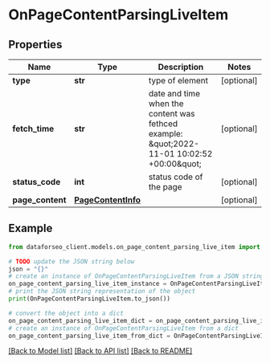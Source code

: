 # OnPageContentParsingLiveItem


## Properties

Name | Type | Description | Notes
------------ | ------------- | ------------- | -------------
**type** | **str** | type of element | [optional] 
**fetch_time** | **str** | date and time when the content was fethced example: \&quot;2022-11-01 10:02:52 +00:00\&quot; | [optional] 
**status_code** | **int** | status code of the page | [optional] 
**page_content** | [**PageContentInfo**](PageContentInfo.md) |  | [optional] 

## Example

```python
from dataforseo_client.models.on_page_content_parsing_live_item import OnPageContentParsingLiveItem

# TODO update the JSON string below
json = "{}"
# create an instance of OnPageContentParsingLiveItem from a JSON string
on_page_content_parsing_live_item_instance = OnPageContentParsingLiveItem.from_json(json)
# print the JSON string representation of the object
print(OnPageContentParsingLiveItem.to_json())

# convert the object into a dict
on_page_content_parsing_live_item_dict = on_page_content_parsing_live_item_instance.to_dict()
# create an instance of OnPageContentParsingLiveItem from a dict
on_page_content_parsing_live_item_from_dict = OnPageContentParsingLiveItem.from_dict(on_page_content_parsing_live_item_dict)
```
[[Back to Model list]](../README.md#documentation-for-models) [[Back to API list]](../README.md#documentation-for-api-endpoints) [[Back to README]](../README.md)


